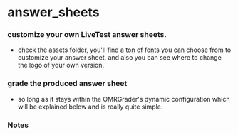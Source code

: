 # answer_sheets

### customize your own LiveTest answer sheets. 
  - check the assets folder, you'll find a ton of fonts you can choose from to customize your answer sheet, and also you can see where to change the logo of your own version. 

### grade the produced answer sheet 
  - so long as it stays within the OMRGrader's dynamic configuration which will be explained below and is really quite simple. 

### Notes

